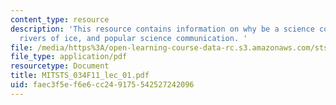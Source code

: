```yaml
---
content_type: resource
description: 'This resource contains information on why be a science communicator,
  rivers of ice, and popular science communication. '
file: /media/https%3A/open-learning-course-data-rc.s3.amazonaws.com/sts-034-science-communication-a-practical-guide-fall-2011/faec3f5ef6e6cc249175542527242096_MITSTS_034F11_lec_01.pdf
file_type: application/pdf
resourcetype: Document
title: MITSTS_034F11_lec_01.pdf
uid: faec3f5e-f6e6-cc24-9175-542527242096
---
```

